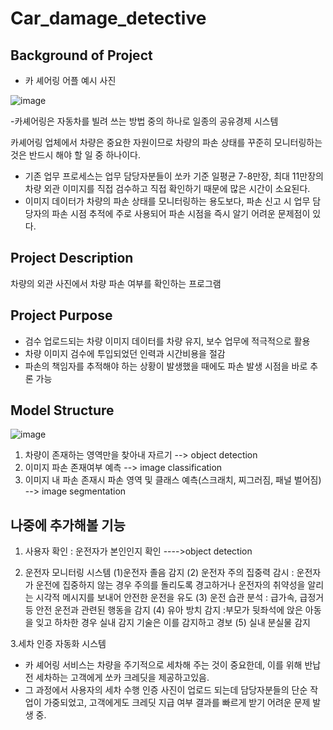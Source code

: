 # Car_damage_detective

## Background of Project
- 카 셰어링 어플 예시 사진

![image](https://user-images.githubusercontent.com/105347300/225243082-34cd3389-3427-44a1-b4f0-f8d7525863d3.png)

-카셰어링은 자동차를 빌려 쓰는 방법 중의 하나로 일종의 공유경제 시스템

카셰어링 업체에서 차량은 중요한 자원이므로 차량의 파손 상태를 꾸준히 모니터링하는 것은 반드시 해야 할 일 중 하나이다.
- 기존 업무 프로세스는 업무 담당자분들이 쏘카 기준 일평균 7-8만장, 최대 11만장의 차량 외관 이미지를 직접 검수하고 직접 확인하기 때문에 많은 시간이 소요된다. 
- 이미지 데이터가 차량의 파손 상태를 모니터링하는 용도보다, 파손 신고 시 업무 담당자의 파손 시점 추적에 주로 사용되어 파손 시점을 즉시 알기 어려운 문제점이 있다.

## Project Description
차량의 외관 사진에서 차량 파손 여부를 확인하는 프로그램

## Project Purpose
- 검수 업로드되는 차량 이미지 데이터를 차량 유지, 보수 업무에 적극적으로 활용
- 차량 이미지 검수에 투입되었던 인력과 시간비용을 절감
- 파손의 책임자를 추적해야 하는 상황이 발생했을 때에도 파손 발생 시점을 바로 추론 가능

## Model Structure
![image](https://user-images.githubusercontent.com/105347300/225243508-a99d5478-bd1f-4f2d-9d1d-9b4fc1bf5a53.png)

1. 차량이 존재하는 영역만을 찾아내 자르기 --> object detection
2. 이미지 파손 존재여부 예측 --> image classification
3. 이미지 내 파손 존재시 파손 영역 및 클래스 예측(스크래치, 찌그러짐, 패널 벌어짐) --> image segmentation

## 나중에 추가해볼 기능
1. 사용자 확인 : 운전자가 본인인지 확인 ---->object detection

2. 운전자 모니터링 시스템
(1)운전자 졸음 감지 
(2) 운전자 주의 집중력 감시 : 운전자가 운전에 집중하지 않는 경우 주의를 돌리도록 경고하거나 운전자의 취약성을 알리는 시각적 메시지를 보내어 안전한 운전을 유도
(3) 운전 습관 분석 : 급가속, 급정거 등 안전 운전과 관련된 행동을 감지
(4) 유아 방치 감지 :부모가 뒷좌석에 앉은 아동을 잊고 하차한 경우 실내 감지 기술은 이를 감지하고 경보
(5) 실내 분실물 감지 

3.세차 인증 자동화 시스템
- 카 셰어링 서비스는  차량을 주기적으로 세차해 주는 것이 중요한데, 이를 위해 반납 전 세차하는 고객에게 쏘카 크레딧을 제공하고있음.
- 그 과정에서 사용자의 세차 수행 인증 사진이 업로드 되는데 담당자분들의 단순 작업이 가중되었고, 고객에게도 크레딧 지급 여부 결과를 빠르게 받기 어려운 문제 발생 중.
